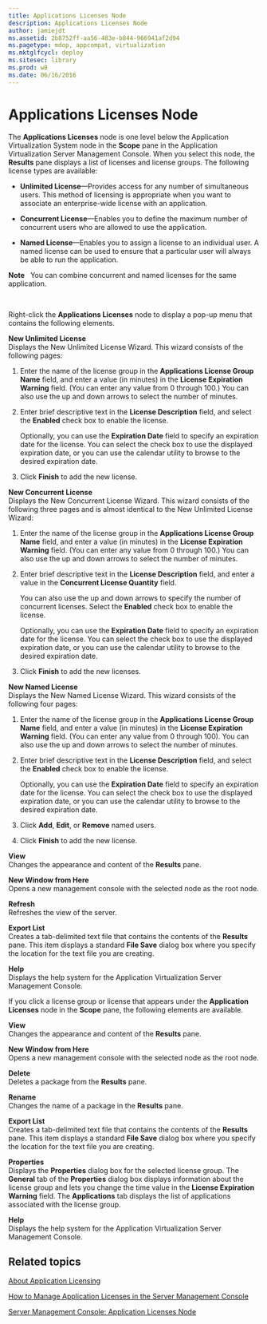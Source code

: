 ```yaml
---
title: Applications Licenses Node
description: Applications Licenses Node
author: jamiejdt
ms.assetid: 2b8752ff-aa56-483e-b844-966941af2d94
ms.pagetype: mdop, appcompat, virtualization
ms.mktglfcycl: deploy
ms.sitesec: library
ms.prod: w8
ms.date: 06/16/2016
---
```



# Applications Licenses Node


The **Applications Licenses** node is one level below the Application Virtualization System node in the **Scope** pane in the Application Virtualization Server Management Console. When you select this node, the **Results** pane displays a list of licenses and license groups. The following license types are available:

-   **Unlimited License**—Provides access for any number of simultaneous users. This method of licensing is appropriate when you want to associate an enterprise-wide license with an application.

-   **Concurrent License**—Enables you to define the maximum number of concurrent users who are allowed to use the application.

-   **Named License**—Enables you to assign a license to an individual user. A named license can be used to ensure that a particular user will always be able to run the application.

**Note**  
You can combine concurrent and named licenses for the same application.

 

Right-click the **Applications Licenses** node to display a pop-up menu that contains the following elements.

<a href="" id="new-unlimited-license"></a>**New Unlimited License**  
Displays the New Unlimited License Wizard. This wizard consists of the following pages:

1.  Enter the name of the license group in the **Applications License Group Name** field, and enter a value (in minutes) in the **License Expiration Warning** field. (You can enter any value from 0 through 100.) You can also use the up and down arrows to select the number of minutes.

2.  Enter brief descriptive text in the **License Description** field, and select the **Enabled** check box to enable the license.

    Optionally, you can use the **Expiration Date** field to specify an expiration date for the license. You can select the check box to use the displayed expiration date, or you can use the calendar utility to browse to the desired expiration date.

3.  Click **Finish** to add the new license.

<a href="" id="new-concurrent-license"></a>**New Concurrent License**  
Displays the New Concurrent License Wizard. This wizard consists of the following three pages and is almost identical to the New Unlimited License Wizard:

1.  Enter the name of the license group in the **Applications License Group Name** field, and enter a value (in minutes) in the **License Expiration Warning** field. (You can enter any value from 0 through 100.) You can also use the up and down arrows to select the number of minutes.

2.  Enter brief descriptive text in the **License Description** field, and enter a value in the **Concurrent License Quantity** field.

    You can also use the up and down arrows to specify the number of concurrent licenses. Select the **Enabled** check box to enable the license.

    Optionally, you can use the **Expiration Date** field to specify an expiration date for the license. You can select the check box to use the displayed expiration date, or you can use the calendar utility to browse to the desired expiration date.

3.  Click **Finish** to add the new licenses.

<a href="" id="new-named-license"></a>**New Named License**  
Displays the New Named License Wizard. This wizard consists of the following four pages:

1.  Enter the name of the license group in the **Applications License Group Name** field, and enter a value (in minutes) in the **License Expiration Warning** field. (You can enter any value from 0 through 100). You can also use the up and down arrows to select the number of minutes.

2.  Enter brief descriptive text in the **License Description** field, and select the **Enabled** check box to enable the license.

    Optionally, you can use the **Expiration Date** field to specify an expiration date for the license. You can select the check box to use the displayed expiration date, or you can use the calendar utility to browse to the desired expiration date.

3.  Click **Add**, **Edit**, or **Remove** named users.

4.  Click **Finish** to add the new license.

<a href="" id="view"></a>**View**  
Changes the appearance and content of the **Results** pane.

<a href="" id="new-window-from-here"></a>**New Window from Here**  
Opens a new management console with the selected node as the root node.

<a href="" id="refresh"></a>**Refresh**  
Refreshes the view of the server.

<a href="" id="export-list"></a>**Export List**  
Creates a tab-delimited text file that contains the contents of the **Results** pane. This item displays a standard **File Save** dialog box where you specify the location for the text file you are creating.

<a href="" id="help"></a>**Help**  
Displays the help system for the Application Virtualization Server Management Console.

If you click a license group or license that appears under the **Application Licenses** node in the **Scope** pane, the following elements are available.

<a href="" id="view"></a>**View**  
Changes the appearance and content of the **Results** pane.

<a href="" id="new-window-from-here"></a>**New Window from Here**  
Opens a new management console with the selected node as the root node.

<a href="" id="delete"></a>**Delete**  
Deletes a package from the **Results** pane.

<a href="" id="rename"></a>**Rename**  
Changes the name of a package in the **Results** pane.

<a href="" id="export-list"></a>**Export List**  
Creates a tab-delimited text file that contains the contents of the **Results** pane. This item displays a standard **File Save** dialog box where you specify the location for the text file you are creating.

<a href="" id="properties"></a>**Properties**  
Displays the **Properties** dialog box for the selected license group. The **General** tab of the **Properties** dialog box displays information about the license group and lets you change the time value in the **License Expiration Warning** field. The **Applications** tab displays the list of applications associated with the license group.

<a href="" id="help"></a>**Help**  
Displays the help system for the Application Virtualization Server Management Console.

## Related topics


[About Application Licensing](about-application-licensing.md)

[How to Manage Application Licenses in the Server Management Console](how-to-manage-application-licenses-in-the-server-management-console.md)

[Server Management Console: Application Licenses Node](server-management-console-application-licenses-node.md)

 

 





